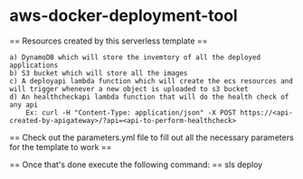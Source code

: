 # aws-docker-deployment-tool

== Resources created by this serverless template ==

	a) DynamoDB which will store the invemtory of all the deployed applications
	b) S3 bucket which will store all the images
	c) A deployapi lambda function which will create the ecs resources and will trigger whenever a new object is uploaded to s3 bucket
	d) An healthcheckapi lambda function that will do the health check of any api
		Ex: curl -H "Content-Type: application/json" -X POST https://<api-created-by-apigateway>/?api=<api-to-perform-healthcheck>
		
== Check out the parameters.yml file to fill out all the necessary parameters for the template to work ==

== Once that's done execute the following command: ==
	sls deploy